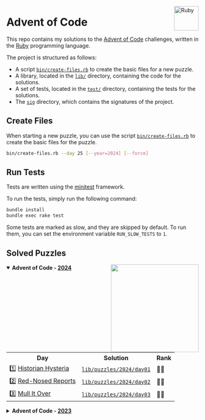 <a href="https://www.ruby-lang.org"><img src="https://s3.cdalvaro.io/github.com/cdalvaro/advent-of-code/RubyLang.png" alt="Ruby" width="64px" align="right"/></a>

# Advent of Code

This repo contains my solutions to the [Advent of Code](https://adventofcode.com) challenges, written in
the [Ruby](https://www.ruby-lang.org) programming language.

The project is structured as follows:

- A script [`bin/create-files.rb`](bin/create-files.rb) to create the basic files for a new puzzle.
- A library, located in the [`lib/`](lib) directory, containing the code for the solutions.
- A set of tests, located in the [`test/`](test) directory, containing the tests for the solutions.
- The [`sig`](sig) directory, which contains the signatures of the project.

## Create Files

When starting a new puzzle, you can use the script [`bin/create-files.rb`](bin/create-files.rb) to create the basic files for the puzzle.

```bash
bin/create-files.rb --day 25 [--year=2024] [--force]
```

## Run Tests

Tests are written using the [minitest](https://github.com/minitest/minitest) framework.

To run the tests, simply run the following command:

```bash
bundle install
bundle exec rake test
```

Some tests are marked as slow, and they are skipped by default. To run them, you can set the environment variable `RUN_SLOW_TESTS` to `1`.

## Solved Puzzles

<a href="https://www.ruby-lang.org"><img src="https://s3.cdalvaro.io/github.com/cdalvaro/advent-of-code/Holly.png" width="230px" align="right"/></a>

<details open>
  <summary><b>Advent of Code - <a href="https://adventofcode.com/2024">2024</a></b></summary>
  <p>
  <table>
    <tr>
      <th>Day</th>
      <th>Solution</th>
      <th>Rank</th>
    </tr>
    <tr>
      <td>1️⃣ <a href="https://adventofcode.com/2024/day/1">Historian Hysteria</a></td>
      <td><a href="lib/puzzles/2024/day01"><code>lib/puzzles/2024/day01</code></a></td>
      <td>🌟🌟</td>
    </tr>
    <tr>
      <td>2️⃣ <a href="https://adventofcode.com/2024/day/2">Red-Nosed Reports</a></td>
      <td><a href="lib/puzzles/2024/day02"><code>lib/puzzles/2024/day02</code></a></td>
      <td>🌟🌟</td>
    </tr>
    <tr>
      <td>3️⃣ <a href="https://adventofcode.com/2024/day/3">Mull It Over</a></td>
      <td><a href="lib/puzzles/2024/day03"><code>lib/puzzles/2024/day03</code></a></td>
      <td>🌟🌟</td>
    </tr>
  </table>
</details>

<details>
  <summary><b>Advent of Code - <a href="https://adventofcode.com/2023">2023</a></b></summary>
  <p>
  <table>
    <tr>
      <th>Day</th>
      <th>Solution</th>
      <th>Rank</th>
    </tr>
    <tr>
      <td>1️⃣ <a href="https://adventofcode.com/2023/day/1">Trebuchet?!</a></td>
      <td><a href="lib/puzzles/2023/day01"><code>lib/puzzles/2023/day01</code></a></td>
      <td>🌟🌟</td>
    </tr>
    <tr>
      <td>2️⃣ <a href="https://adventofcode.com/2023/day/2">Cube Conundrum</a></td>
      <td><a href="lib/puzzles/2023/day02"><code>lib/puzzles/2023/day02</code></a></td>
      <td>🌟🌟</td>
    </tr>
    <tr>
      <td>3️⃣ <a href="https://adventofcode.com/2023/day/3">Gear Ratios</a></td>
      <td><a href="lib/puzzles/2023/day03"><code>lib/puzzles/2023/day03</code></a></td>
      <td>🌟🌟</td>
    </tr>
    <tr>
      <td>4️⃣ <a href="https://adventofcode.com/2023/day/4">Scratchcards</a></td>
      <td><a href="lib/puzzles/2023/day04"><code>lib/puzzles/2023/day04</code></a></td>
      <td>🌟🌟</td>
    </tr>
    <tr>
      <td>5️⃣ <a href="https://adventofcode.com/2023/day/5">If You Give A Seed A Fertilizer</a></td>
      <td><a href="lib/puzzles/2023/day05"><code>lib/puzzles/2023/day05</code></a></td>
      <td>🌟🌟</td>
    </tr>
    <tr>
      <td>6️⃣ <a href="https://adventofcode.com/2023/day/6">Wait For It</a></td>
      <td><a href="lib/puzzles/2023/day06"><code>lib/puzzles/2023/day06</code></a></td>
      <td>🌟🌟</td>
    </tr>
    <tr>
      <td>7️⃣ <a href="https://adventofcode.com/2023/day/7">Camel Cards</a></td>
      <td><a href="lib/puzzles/2023/day07"><code>lib/puzzles/2023/day07</code></a></td>
      <td>🌟🌟</td>
    </tr>
    <tr>
      <td>8️⃣ <a href="https://adventofcode.com/2023/day/8">Haunted Wasteland</a></td>
      <td><a href="lib/puzzles/2023/day08"><code>lib/puzzles/2023/day08</code></a></td>
      <td>🌟🌟</td>
    </tr>
    <tr>
      <td>9️⃣ <a href="https://adventofcode.com/2023/day/9">Mirage Maintenance</a></td>
      <td><a href="lib/puzzles/2023/day09"><code>lib/puzzles/2023/day09</code></a></td>
      <td>🌟🌟</td>
    </tr>
    <tr>
      <td>1️⃣0️⃣ <a href="https://adventofcode.com/2023/day/10">The Great Escape</a></td>
      <td><a href="lib/puzzles/2023/day10"><code>lib/puzzles/2023/day10</code></a></td>
      <td>🌟🌟</td>
    </tr>
    <tr>
      <td>1️⃣1️⃣ <a href="https://adventofcode.com/2023/day/11">Cosmic Expansion</a></td>
      <td><a href="lib/puzzles/2023/day11"><code>lib/puzzles/2023/day11</code></a></td>
      <td>🌟🌟</td>
    </tr>
  </table>
</details>
